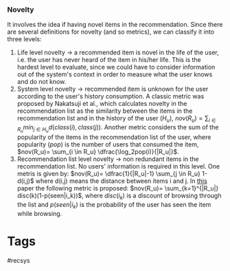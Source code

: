 ### Novelty
It involves the idea if having novel items in the recommendation. Since there are several definitions for novelty (and so metrics), we can classify it into three levels:
1. Life level novelty -> a recommended item is novel in the life of the user, i.e. the user has never heard of the item in his/her life. This is the hardest level to evaluate, since we could have to consider information out of the system's context in order to measure what the user knows and do not know.
2. System level novelty -> recommended item is unknown for the user according to the user's history consumption. A classic metric was proposed by Nakatsuji et al., which calculates novelty in the recommendation list as the similarity between the items in the recommendation list and in the history of the user ($H_u$), $nov(R_u)= \sum_{i \in R_u} min_{j \in H_u} d(class(i), class(j))$. Another metric considers the sum of the popularity of the items in the recommendation list of the user, where popularity (*pop*) is the number of users that consumed the item, $nov(R_u)= \sum_{i \in R_u} \dfrac{\log_2pop(i)}{|R_u|}$.
3. Recommendation list level novelty -> non redundant items in the recommendation list. No users' information is required in this level. One metris is given by: $nov(R_u)= \dfrac{1}{|R_u|-1} \sum_{j \in R_u} 1-d(i,j)$ where d(i,j) means the distance between items i and j. In [this](https://dl.acm.org/doi/pdf/10.1145/2043932.2043955?casa_token=DOY1g0lsqp0AAAAA:dHLeA2RB8SxzBL_Nt34YfP6jW10spU_pd9vosmuqLQ_6XRVb2SA4IXCBQ3Bw_6mR6xMEnsv-Qw) paper the following metric is proposed: $nov(R_u)= \sum_{k=1}^{|R_u|} disc(k)(1-p(seen|i_k))$, where $disc(i_k)$ is a discount of browsing through the list and $p(seen|i_k)$ is the probability of the user has seen the item while browsing.

# Tags
#recsys 